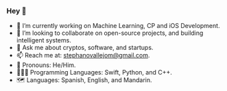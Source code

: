 ### Hey 👋

- 🔭 I’m currently working on Machine Learning, CP and iOS Development.
- 🧠 I’m looking to collaborate on open-source projects, and building intelligent systems.
- 💬 Ask me about cryptos, software, and startups.
- 📫 Reach me at: stephanovallejom@gmail.com.
- 🤖 Pronouns: He/Him.
- 👨🏻‍💻 Programming Languages: Swift, Python, and C++.
- 🗺 Languages: Spanish, English, and Mandarin.
